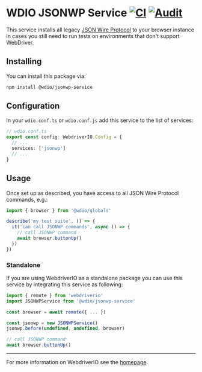 WDIO JSONWP Service [![CI](https://github.com/webdriverio-community/wdio-jsonwp-service/actions/workflows/ci.yml/badge.svg)](https://github.com/webdriverio-community/wdio-jsonwp-service/actions/workflows/ci.yml) [![Audit](https://github.com/webdriverio-community/wdio-jsonwp-service/actions/workflows/audit.yml/badge.svg)](https://github.com/webdriverio-community/wdio-jsonwp-service/actions/workflows/audit.yml)
==========

This service installs all legacy [JSON Wire Protocol](https://www.selenium.dev/documentation/legacy/json_wire_protocol/) to your browser instance in cases you still need to run tests on environments that don't support WebDriver.

## Installing

You can install this package via:

```sh
npm install @wdio/jsonwp-service
```

## Configuration

In your `wdio.conf.ts` or `wdio.conf.js` add this service to the list of services:

```ts
// wdio.conf.ts
export const config: WebdriverIO.Config = {
  // ...
  services: ['jsonwp']
  // ...
}
```

## Usage

Once set up as described, you have access to all JSON Wire Protocol commands, e.g.:

```ts
import { browser } from '@wdio/globals'

describe('my test suite', () => {
  it('can call JSONWP commands', async () => {
    // call JSONWP command
    await browser.buttonUp()
  })
})
```

### Standalone

If you are using WebdriverIO as a standalone package you can use this service by integrating this service as following:

```ts
import { remote } from 'webdriverio'
import JSONWPService from '@wdio/jsonwp-service'

const browser = await remote({ ... })

const jsonwp = new JSONWPService()
jsonwp.before(undefined, undefined, browser)

// call JSONWP command
await browser.buttonUp()
```

---

For more information on WebdriverIO see the [homepage](https://webdriver.io).
